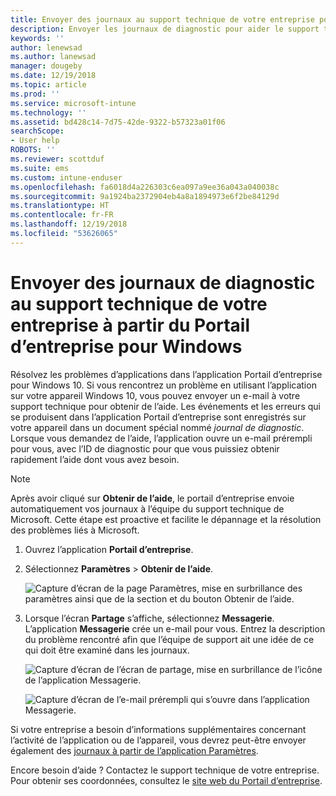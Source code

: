 ```yaml
---
title: Envoyer des journaux au support technique de votre entreprise pour des appareils Windows 10 | Microsoft Docs
description: Envoyer les journaux de diagnostic pour aider le support technique de votre entreprise à résoudre les problèmes d’applications
keywords: ''
author: lenewsad
ms.author: lanewsad
manager: dougeby
ms.date: 12/19/2018
ms.topic: article
ms.prod: ''
ms.service: microsoft-intune
ms.technology: ''
ms.assetid: bd428c14-7d75-42de-9322-b57323a01f06
searchScope:
- User help
ROBOTS: ''
ms.reviewer: scottduf
ms.suite: ems
ms.custom: intune-enduser
ms.openlocfilehash: fa6018d4a226303c6ea097a9ee36a043a040038c
ms.sourcegitcommit: 9a1924ba2372904eb4a8a1894973e6f2be84129d
ms.translationtype: HT
ms.contentlocale: fr-FR
ms.lasthandoff: 12/19/2018
ms.locfileid: "53626065"
---
```

# <a name="send-diagnostic-logs-to-your-company-support-from-company-portal-for-windows"></a>Envoyer des journaux de diagnostic au support technique de votre entreprise à partir du Portail d’entreprise pour Windows

Résolvez les problèmes d’applications dans l’application Portail d’entreprise pour Windows 10. Si vous rencontrez un problème en utilisant l’application sur votre appareil Windows 10, vous pouvez envoyer un e-mail à votre support technique pour obtenir de l’aide. Les événements et les erreurs qui se produisent dans l’application Portail d’entreprise sont enregistrés sur votre appareil dans un document spécial nommé _journal de diagnostic_. Lorsque vous demandez de l’aide, l’application ouvre un e-mail prérempli pour vous, avec l’ID de diagnostic pour que vous puissiez obtenir rapidement l’aide dont vous avez besoin.

> [!Note]       
> Après avoir cliqué sur **Obtenir de l’aide**, le portail d’entreprise envoie automatiquement vos journaux à l’équipe du support technique de Microsoft. Cette étape est proactive et facilite le dépannage et la résolution des problèmes liés à Microsoft.  

1. Ouvrez l’application **Portail d’entreprise**.
2. Sélectionnez **Paramètres** > **Obtenir de l’aide**.  

   ![Capture d’écran de la page Paramètres, mise en surbrillance des paramètres ainsi que de la section et du bouton Obtenir de l’aide.](./media/1811_Get_Help_Windows_Cpapp.png)    

3. Lorsque l’écran **Partage** s’affiche, sélectionnez **Messagerie**. L’application **Messagerie** crée un e-mail pour vous. Entrez la description du problème rencontré afin que l’équipe de support ait une idée de ce qui doit être examiné dans les journaux.

   ![Capture d’écran de l’écran de partage, mise en surbrillance de l’icône de l’application Messagerie.](./media/1811_Mail_Logs_Windows_CPapp.png)  


   ![Capture d’écran de l’e-mail prérempli qui s’ouvre dans l’application Messagerie.](./media/1811_Get_Help_Email_Windows_CPapp.png)  

Si votre entreprise a besoin d’informations supplémentaires concernant l’activité de l’application ou de l’appareil, vous devrez peut-être envoyer également des [journaux à partir de l’application Paramètres](send-logs-to-your-it-admin-settings-windows.md).  

Encore besoin d’aide ? Contactez le support technique de votre entreprise. Pour obtenir ses coordonnées, consultez le [site web du Portail d’entreprise](https://go.microsoft.com/fwlink/?linkid=2010980).  
